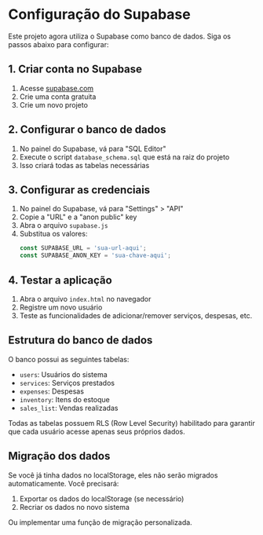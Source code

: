 # Configuração do Supabase

Este projeto agora utiliza o Supabase como banco de dados. Siga os passos abaixo para configurar:

## 1. Criar conta no Supabase

1. Acesse [supabase.com](https://supabase.com)
2. Crie uma conta gratuita
3. Crie um novo projeto

## 2. Configurar o banco de dados

1. No painel do Supabase, vá para "SQL Editor"
2. Execute o script `database_schema.sql` que está na raiz do projeto
3. Isso criará todas as tabelas necessárias

## 3. Configurar as credenciais

1. No painel do Supabase, vá para "Settings" > "API"
2. Copie a "URL" e a "anon public" key
3. Abra o arquivo `supabase.js`
4. Substitua os valores:
   ```javascript
   const SUPABASE_URL = 'sua-url-aqui';
   const SUPABASE_ANON_KEY = 'sua-chave-aqui';
   ```

## 4. Testar a aplicação

1. Abra o arquivo `index.html` no navegador
2. Registre um novo usuário
3. Teste as funcionalidades de adicionar/remover serviços, despesas, etc.

## Estrutura do banco de dados

O banco possui as seguintes tabelas:
- `users`: Usuários do sistema
- `services`: Serviços prestados
- `expenses`: Despesas
- `inventory`: Itens do estoque
- `sales_list`: Vendas realizadas

Todas as tabelas possuem RLS (Row Level Security) habilitado para garantir que cada usuário acesse apenas seus próprios dados.

## Migração dos dados

Se você já tinha dados no localStorage, eles não serão migrados automaticamente. Você precisará:
1. Exportar os dados do localStorage (se necessário)
2. Recriar os dados no novo sistema

Ou implementar uma função de migração personalizada.